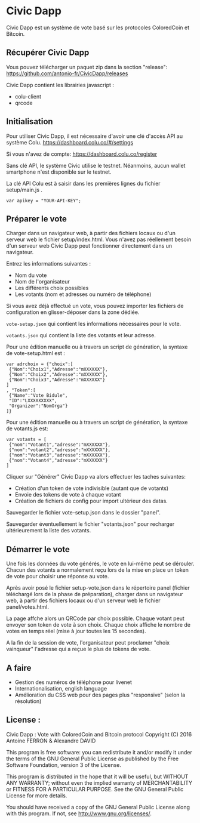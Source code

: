   Civic Dapp
===========

Civic Dapp est un système de vote basé sur les protocoles ColoredCoin et Bitcoin.

## Récupérer Civic Dapp

Vous pouvez télécharger un paquet zip dans la section "release":
https://github.com/antonio-fr/CivicDapp/releases

Civic Dapp contient les librairies javascript :
* colu-client
* qrcode

## Initialisation

Pour utiliser Civic Dapp, il est nécessaire d'avoir une clé d'accès API au système Colu. https://dashboard.colu.co/#/settings

Si vous n'avez de compte: 
https://dashboard.colu.co/register 

Sans clé API, le système Civic utilise le testnet. Néanmoins, aucun wallet smartphone n'est disponible sur le testnet.

La clé API Colu est à saisir dans les premières lignes du fichier setup/main.js .

`var apikey = "YOUR-API-KEY";`

## Préparer le vote

Charger dans un navigateur web, à partir des fichiers locaux ou d'un serveur web le fichier setup/index.html. Vous n'avez pas réellement besoin d'un serveur web Civic Dapp peut fonctionner directement dans un navigateur.

Entrez les informations suivantes :
* Nom du vote
* Nom de l'organisateur
* Les différents choix possibles
* Les votants (nom et adresses ou numéro de téléphone)

Si vous avez déjà effectué un vote, vous pouvez importer les fichiers de configuration en glisser-déposer dans la zone dédiée.

`vote-setup.json` qui contient les informations nécessaires pour le vote.

`votants.json` qui contient la liste des votants et leur adresse.
 
Pour une édition manuelle ou à travers un script de génération, la syntaxe de vote-setup.html est :
```
var adrchoix = {"choix":[
 {"Nom":"Choix1","Adresse":"mXXXXXX"},
 {"Nom":"Choix2","Adresse":"mXXXXXX"},
 {"Nom":"Choix3","Adresse":"mXXXXXX"}
]
, "Token":[
 {"Name":"Vote Bidule",
 "ID":"LXXXXXXXXX",
 "Organizer":"NomOrga"}
]}
```

Pour une édition manuelle ou à travers un script de génération, la syntaxe de votants.js est:
```
var votants = [
 {"nom":"Votant1","adresse":"mXXXXXX"},
 {"nom":"votant2","adresse":"mXXXXXX"},
 {"nom":"Votant3","adresse":"mXXXXXX"},
 {"nom":"Votant4","adresse":"mXXXXXX"}
]
```

Cliquer sur "Générer"
Civic Dapp va alors effectuer les taches suivantes:
* Création d'un token de vote indivisible (autant que de votants)
* Envoie des tokens de vote à chaque votant
* Création de fichiers de config pour import ultérieur des datas.

Sauvegarder le fichier vote-setup.json dans le dossier "panel".

Sauvegarder éventuellement le fichier "votants.json" pour recharger ultérieurement la liste des votants. 

## Démarrer le vote

Une fois les données du vote générés, le vote en lui-même peut se dérouler. Chacun des votants a normalement reçu lors de la mise en place un token de vote pour choisir une réponse au vote.

Après avoir posé le fichier setup-vote.json dans le répertoire panel (fichier téléchargé lors de la phase de préparation), charger dans un navigateur web, à partir des fichiers locaux ou d'un serveur web le fichier panel/votes.html.

La page affche alors un QRCode par choix possible. Chaque votant peut envoyer son token de vote à son choix. Chaque choix affiche le nombre de votes en temps réel (mise à jour toutes les 15 secondes).

A la fin de la session de vote, l'organisateur peut proclamer "choix vainqueur" l'adresse qui a reçue le plus de tokens de vote.

## A faire
* Gestion des numéros de téléphone pour livenet
* Internationalisation, english language
* Amélioration du CSS web pour des pages plus "responsive" (selon la résolution)


License :
----------

Civic Dapp : Vote with ColoredCoin and Bitcoin protocol 
Copyright (C) 2016  Antoine FERRON & Alexandre DAVID

This program is free software: you can redistribute it and/or modify
it under the terms of the GNU General Public License as published by
the Free Software Foundation, version 3 of the License.

This program is distributed in the hope that it will be useful,
but WITHOUT ANY WARRANTY; without even the implied warranty of
MERCHANTABILITY or FITNESS FOR A PARTICULAR PURPOSE.  See the
GNU General Public License for more details.

You should have received a copy of the GNU General Public License
along with this program.  If not, see <http://www.gnu.org/licenses/>.
